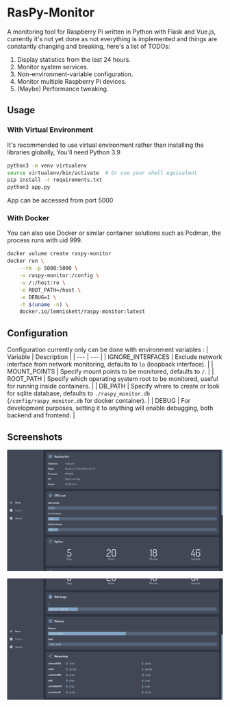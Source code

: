 # RasPy-Monitor
A monitoring tool for Raspberry Pi written in Python with Flask and Vue.js, currently it's not yet done as not everything is implemented and things are constantly changing and breaking, here's a list of TODOs:

1. Display statistics from the last 24 hours.
2. Monitor system services.
3. Non-environment-variable configuration.
4. Monitor multiple Raspberry Pi devices.
5. (Maybe) Performance tweaking.

## Usage
### With Virtual Environment
It's recommended to use virtual environment rather than installing the libraries globally, You'll need Python 3.9

```sh
python3 -m venv virtualenv
source virtualenv/bin/activate  # Or use your shell equivalent
pip install -r requirements.txt
python3 app.py
```

App can be accessed from port 5000

### With Docker
You can also use Docker or similar container solutions such as Podman, the process runs with uid 999.

```sh
docker volume create raspy-monitor
docker run \
    --rm -p 5000:5000 \
    -v raspy-monitor:/config \
    -v /:/host:ro \
    -e ROOT_PATH=/host \
    -e DEBUG=1 \
    -h $(uname -n) \
    docker.io/lemniskett/raspy-monitor:latest
```

## Configuration
Configuration currently only can be done with environment variables :
| Variable | Description |
| --- | --- |
| IGNORE_INTERFACES | Exclude network interface from network monitoring, defaults to `lo` (loopback interface). |
| MOUNT_POINTS | Specify mount points to be monitored, defaults to `/`. |
| ROOT_PATH | Specify which operating system root to be monitored, useful for running inside containers. |
| DB_PATH | Specify where to create or look for sqlite database, defaults to `./raspy_monitor.db` (`/config/raspy_monitor.db` for docker container). |
| DEBUG | For development purposes, setting it to anything will enable debugging, both backend and frontend. |

## Screenshots

![Screenshot 1](imgs/screenshot-1.png)

![Screenshot 2](imgs/screenshot-2.png)
